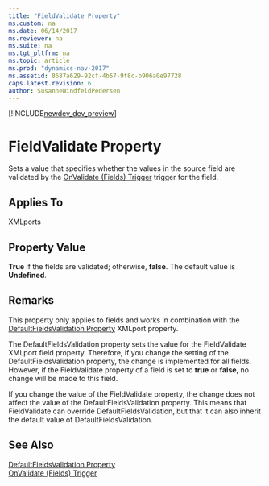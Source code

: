 ```yaml
---
title: "FieldValidate Property"
ms.custom: na
ms.date: 06/14/2017
ms.reviewer: na
ms.suite: na
ms.tgt_pltfrm: na
ms.topic: article
ms.prod: "dynamics-nav-2017"
ms.assetid: 8687a629-92cf-4b57-9f8c-b906a0e97728
caps.latest.revision: 6
author: SusanneWindfeldPedersen
---
```


[!INCLUDE[newdev_dev_preview](../includes/newdev_dev_preview.md)]

# FieldValidate Property
Sets a value that specifies whether the values in the source field are validated by the [OnValidate (Fields) Trigger](../triggers/devenv-onvalidate-fields-trigger.md) trigger for the field.  
  
## Applies To  
 XMLports  
  
## Property Value  
 **True** if the fields are validated; otherwise, **false**. The default value is **Undefined**.  
  
## Remarks  
 This property only applies to fields and works in combination with the [DefaultFieldsValidation Property](devenv-defaultfieldsvalidation-property.md) XMLport property.  
  
 The DefaultFieldsValidation property sets the value for the FieldValidate XMLport field property. Therefore, if you change the setting of the DefaultFieldsValidation property, the change is implemented for all fields. However, if the FieldValidate property of a field is set to **true** or **false**, no change will be made to this field.  
  
 If you change the value of the FieldValidate property, the change does not affect the value of the DefaultFieldsValidation property. This means that FieldValidate can override DefaultFieldsValidation, but that it can also inherit the default value of DefaultFieldsValidation.  
  
## See Also  
 [DefaultFieldsValidation Property](devenv-defaultfieldsvalidation-property.md)   
 [OnValidate (Fields) Trigger](../triggers/devenv-onvalidate-fields-trigger.m)